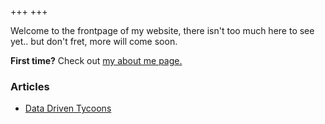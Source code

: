 +++
+++

Welcome to the frontpage of my website, there isn't too much here to see yet.. but don't fret, more will come soon.

**First time?** Check out [my about me page.](./about)

### Articles

- [Data Driven Tycoons](./articles/datadriven)
